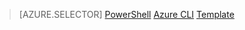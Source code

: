 > [AZURE.SELECTOR]
[PowerShell](virtual-network-create-udr-arm-ps.md)
[Azure CLI](virtual-network-create-udr-arm-cli.md)
[Template](virtual-network-create-udr-arm-template.md)
